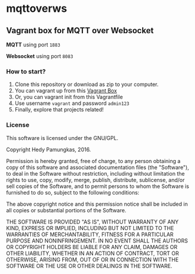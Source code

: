 # mqttoverws
Vagrant box for MQTT over Websocket
---

**MQTT** using port `1883`

**Websocket** using port `8083`

### How to start?

1. Clone this repository or download as zip to your computer.
2. You can vagrant up from this [Vagrant Box](https://www.dropbox.com/s/f809tikp6amturk/mqttoverws.box?dl=0)
3. Or, you can vagrant init from this Vagrantfile
4. Use username `vagrant` and password `admin123`
5. Finally, explore that projects related!

### License

This software is licensed under the GNU/GPL.

Copyright Hedy Pamungkas, 2016.

Permission is hereby granted, free of charge, to any person obtaining a copy of this software and associated documentation files (the "Software"), to deal in the Software without restriction, including without limitation the rights to use, copy, modify, merge, publish, distribute, sublicense, and/or sell copies of the Software, and to permit persons to whom the Software is furnished to do so, subject to the following conditions:

The above copyright notice and this permission notice shall be included in all copies or substantial portions of the Software.

THE SOFTWARE IS PROVIDED "AS IS", WITHOUT WARRANTY OF ANY KIND, EXPRESS OR IMPLIED, INCLUDING BUT NOT LIMITED TO THE WARRANTIES OF MERCHANTABILITY, FITNESS FOR A PARTICULAR PURPOSE AND NONINFRINGEMENT. IN NO EVENT SHALL THE AUTHORS OR COPYRIGHT HOLDERS BE LIABLE FOR ANY CLAIM, DAMAGES OR OTHER LIABILITY, WHETHER IN AN ACTION OF CONTRACT, TORT OR OTHERWISE, ARISING FROM, OUT OF OR IN CONNECTION WITH THE SOFTWARE OR THE USE OR OTHER DEALINGS IN THE SOFTWARE.
